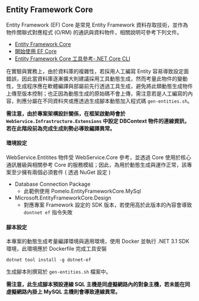 ## Entity Framework Core

Entity Framework (EF) Core 是常見 Entity Framework 資料存取技術，並作為物件關聯式對應程式 (O/RM) 的通訊與資料物件，相關說明可參考下列文件。

+ [Entity Framework Core](https://docs.microsoft.com/zh-tw/ef/core/)
+ [開始使用 EF Core](https://docs.microsoft.com/zh-tw/ef/core/get-started/overview/first-app?tabs=netcore-cli)
+ [Entity Framework Core 工具參考-.NET Core CLI](https://docs.microsoft.com/zh-tw/ef/core/cli/dotnet)

在實驗與實務上，由於資料庫的複雜性，若採用人工編寫 Entity 容易導致設定面錯誤，因此當資料庫逐漸擴大則建議採用工具動態生成，然而考量此物件的變動性，生成程序應在軟體編譯與部屬前先行透過工具生成，避免將此類動態生成物件上傳至版本控制；也正因為動態生成的原始碼不會上傳，需注意若是人工編寫的內容，則應分屬在不同資料夾或應透過生成腳本動態加入程式碼 ```gen-entities.sh```。

**需注意，由於專案架構設計關係，在框架啟動時會於 ```WebService.Infrastructure.Extensions``` 中設定 DBContext 物件的連線資訊，若在此階段前為完成生成則勢必導致編譯異常。**

#### 環境設定

WebService.Entitites 物件受 WebService.Core 參考，並透過 Core 使用於核心通訊層級與相關參考 Core 的服務模組；因此，為用於動態生成與運作正常，該專案至少擁有兩個必須套件 ( 透過 NuGet 設定 )

+ Database Connection Package
    - 此範例使用 Pomelo.EntityFrameworkCore.MySql
+ Microsoft.EntityFrameworkCore.Design
    - 對應專案 Framework 設定的 SDK 版本，若使用高於此版本的內容會導致 ```dontnet ef``` 指令失敗

#### 腳本設定

本專案的動態生成考量編譯環境與適用環境，使用 Docker 並執行 .NET 3.1 SDK 環境，此環境應於 Dockerfile 完成工具安裝

```
dotnet tool install -g dotnet-ef
```

生成腳本則撰寫於 ```gen-entities.sh``` 檔案中。

**需注意，此生成腳本預設連線 SQL 主機是同虛擬網路內的對象主機，若未能在同虛擬網路內掛上 MySQL 主機則會導致連線異常。**

